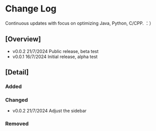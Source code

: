 # Change Log
<!-- All notable changes to the "macatii" extension will be documented in this file.

Check [Keep a Changelog](http://keepachangelog.com/) for recommendations on how to structure this file. -->
Continuous updates with focus on optimizing Java, Python, C/CPP. ：）  

## [Overview]
- v0.0.2 21/7/2024 Public release, beta test
- v0.0.1 16/7/2024 Initial release, alpha test

## [Detail]
### Added

### Changed
- v0.0.2 21/7/2024 Adjust the sidebar 

### Removed
